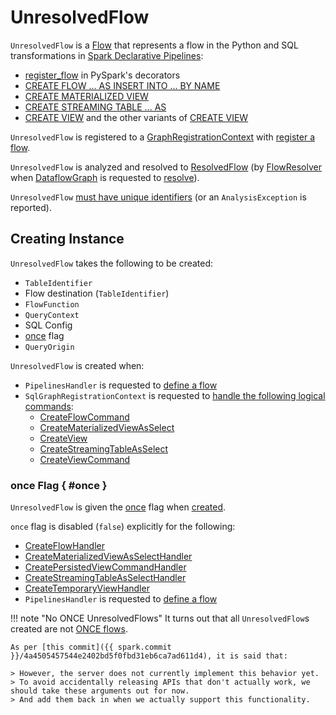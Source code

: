 # UnresolvedFlow

`UnresolvedFlow` is a [Flow](Flow.md) that represents a flow in the Python and SQL transformations in [Spark Declarative Pipelines](index.md):

* [register_flow](GraphElementRegistry.md#register_flow) in PySpark's decorators
* [CREATE FLOW ... AS INSERT INTO ... BY NAME](../logical-operators/CreateFlowCommand.md)
* [CREATE MATERIALIZED VIEW](../logical-operators/CreateMaterializedViewAsSelect.md)
* [CREATE STREAMING TABLE ... AS](../logical-operators/CreateStreamingTableAsSelect.md)
* [CREATE VIEW](../logical-operators/CreateView.md) and the other variants of [CREATE VIEW](../logical-operators/CreateViewCommand.md)

`UnresolvedFlow` is registered to a [GraphRegistrationContext](GraphRegistrationContext.md) with [register a flow](GraphRegistrationContext.md#registerFlow).

`UnresolvedFlow` is analyzed and resolved to [ResolvedFlow](ResolvedFlow.md) (by [FlowResolver](FlowResolver.md#attemptResolveFlow) when [DataflowGraph](DataflowGraph.md) is requested to [resolve](DataflowGraph.md#resolve)).

`UnresolvedFlow` [must have unique identifiers](GraphRegistrationContext.md#assertFlowIdentifierIsUnique) (or an `AnalysisException` is reported).

## Creating Instance

`UnresolvedFlow` takes the following to be created:

* <span id="identifier"> `TableIdentifier`
* <span id="destinationIdentifier"> Flow destination (`TableIdentifier`)
* <span id="func"> `FlowFunction`
* <span id="queryContext"> `QueryContext`
* <span id="sqlConf"> SQL Config
* [once](#once) flag
* <span id="origin"> `QueryOrigin`

`UnresolvedFlow` is created when:

* `PipelinesHandler` is requested to [define a flow](PipelinesHandler.md#defineFlow)
* `SqlGraphRegistrationContext` is requested to [handle the following logical commands](SqlGraphRegistrationContext.md#processSqlQuery):
    * [CreateFlowCommand](SqlGraphRegistrationContext.md#CreateFlowCommand)
    * [CreateMaterializedViewAsSelect](SqlGraphRegistrationContext.md#CreateMaterializedViewAsSelect)
    * [CreateView](SqlGraphRegistrationContext.md#CreateView)
    * [CreateStreamingTableAsSelect](SqlGraphRegistrationContext.md#CreateStreamingTableAsSelect)
    * [CreateViewCommand](SqlGraphRegistrationContext.md#CreateViewCommand)

### once Flag { #once }

`UnresolvedFlow` is given the [once](Flow.md#once) flag when [created](#creating-instance).

`once` flag is disabled (`false`) explicitly for the following:

* [CreateFlowHandler](SqlGraphRegistrationContext.md#CreateFlowHandler)
* [CreateMaterializedViewAsSelectHandler](SqlGraphRegistrationContext.md#CreateMaterializedViewAsSelectHandler)
* [CreatePersistedViewCommandHandler](SqlGraphRegistrationContext.md#CreatePersistedViewCommandHandler)
* [CreateStreamingTableAsSelectHandler](SqlGraphRegistrationContext.md#CreateStreamingTableAsSelectHandler)
* [CreateTemporaryViewHandler](SqlGraphRegistrationContext.md#CreateTemporaryViewHandler)
* `PipelinesHandler` is requested to [define a flow](PipelinesHandler.md#defineFlow)

!!! note "No ONCE UnresolvedFlows"
    It turns out that all `UnresolvedFlow`s created are not [ONCE flows](Flow.md#once).

    As per [this commit]({{ spark.commit }}/4a4505457544e2402bd5f0fbd31eb6ca7ad611d4), it is said that:

    > However, the server does not currently implement this behavior yet.
    > To avoid accidentally releasing APIs that don't actually work, we should take these arguments out for now.
    > And add them back in when we actually support this functionality.
